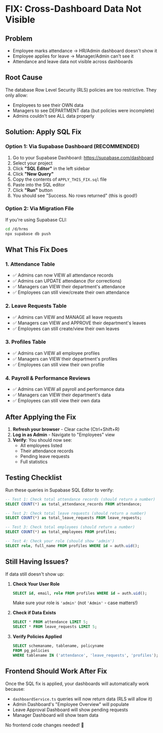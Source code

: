 # FIX: Cross-Dashboard Data Not Visible

## Problem
- Employee marks attendance → HR/Admin dashboard doesn't show it
- Employee applies for leave → Manager/Admin can't see it
- Attendance and leave data not visible across dashboards

## Root Cause
The database Row Level Security (RLS) policies are too restrictive. They only allow:
- Employees to see their OWN data
- Managers to see DEPARTMENT data (but policies were incomplete)
- Admins couldn't see ALL data properly

## Solution: Apply SQL Fix

### Option 1: Via Supabase Dashboard (RECOMMENDED)
1. Go to your Supabase Dashboard: https://supabase.com/dashboard
2. Select your project
3. Click **"SQL Editor"** in the left sidebar
4. Click **"New Query"**
5. Copy the contents of `APPLY_THIS_FIX.sql` file
6. Paste into the SQL editor
7. Click **"Run"** button
8. You should see "Success. No rows returned" (this is good!)

### Option 2: Via Migration File
If you're using Supabase CLI:
```bash
cd /d/hrms
npx supabase db push
```

## What This Fix Does

### 1. Attendance Table
- ✅ Admins can now VIEW all attendance records
- ✅ Admins can UPDATE attendance (for corrections)
- ✅ Managers can VIEW their department's attendance
- ✅ Employees can still view/create their own attendance

### 2. Leave Requests Table
- ✅ Admins can VIEW and MANAGE all leave requests
- ✅ Managers can VIEW and APPROVE their department's leaves
- ✅ Employees can still create/view their own leaves

### 3. Profiles Table
- ✅ Admins can VIEW all employee profiles
- ✅ Managers can VIEW their department's profiles
- ✅ Employees can still view their own profile

### 4. Payroll & Performance Reviews
- ✅ Admins can VIEW all payroll and performance data
- ✅ Managers can VIEW their department's data
- ✅ Employees can still view their own data

## After Applying the Fix

1. **Refresh your browser** - Clear cache (Ctrl+Shift+R)
2. **Log in as Admin** - Navigate to "Employees" view
3. **Verify**: You should now see:
   - All employees listed
   - Their attendance records
   - Pending leave requests
   - Full statistics

## Testing Checklist

Run these queries in Supabase SQL Editor to verify:

```sql
-- Test 1: Check total attendance records (should return a number)
SELECT COUNT(*) as total_attendance_records FROM attendance;

-- Test 2: Check total leave requests (should return a number)
SELECT COUNT(*) as total_leave_requests FROM leave_requests;

-- Test 3: Check total employees (should return a number)
SELECT COUNT(*) as total_employees FROM profiles;

-- Test 4: Check your role (should show 'admin')
SELECT role, full_name FROM profiles WHERE id = auth.uid();
```

## Still Having Issues?

If data still doesn't show up:

1. **Check Your User Role**
   ```sql
   SELECT id, email, role FROM profiles WHERE id = auth.uid();
   ```
   Make sure your role is `'admin'` (not `'Admin'` - case matters!)

2. **Check if Data Exists**
   ```sql
   SELECT * FROM attendance LIMIT 5;
   SELECT * FROM leave_requests LIMIT 5;
   ```

3. **Verify Policies Applied**
   ```sql
   SELECT schemaname, tablename, policyname 
   FROM pg_policies 
   WHERE tablename IN ('attendance', 'leave_requests', 'profiles');
   ```

## Frontend Should Work After Fix

Once the SQL fix is applied, your dashboards will automatically work because:
- `dashboardService.ts` queries will now return data (RLS will allow it)
- Admin Dashboard's "Employee Overview" will populate
- Leave Approval Dashboard will show pending requests
- Manager Dashboard will show team data

No frontend code changes needed! 🎉
